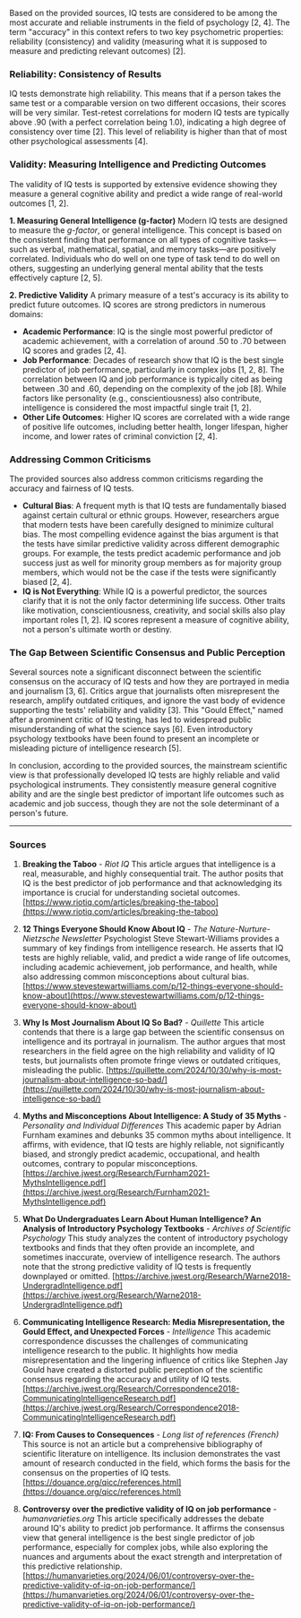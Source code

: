 Based on the provided sources, IQ tests are considered to be among the most accurate and reliable instruments in the field of psychology [2, 4]. The term "accuracy" in this context refers to two key psychometric properties: reliability (consistency) and validity (measuring what it is supposed to measure and predicting relevant outcomes) [2].

### Reliability: Consistency of Results
IQ tests demonstrate high reliability. This means that if a person takes the same test or a comparable version on two different occasions, their scores will be very similar. Test-retest correlations for modern IQ tests are typically above .90 (with a perfect correlation being 1.0), indicating a high degree of consistency over time [2]. This level of reliability is higher than that of most other psychological assessments [4].

### Validity: Measuring Intelligence and Predicting Outcomes
The validity of IQ tests is supported by extensive evidence showing they measure a general cognitive ability and predict a wide range of real-world outcomes [1, 2].

**1. Measuring General Intelligence (g-factor)**
Modern IQ tests are designed to measure the *g-factor*, or general intelligence. This concept is based on the consistent finding that performance on all types of cognitive tasks—such as verbal, mathematical, spatial, and memory tasks—are positively correlated. Individuals who do well on one type of task tend to do well on others, suggesting an underlying general mental ability that the tests effectively capture [2, 5].

**2. Predictive Validity**
A primary measure of a test's accuracy is its ability to predict future outcomes. IQ scores are strong predictors in numerous domains:
*   **Academic Performance**: IQ is the single most powerful predictor of academic achievement, with a correlation of around .50 to .70 between IQ scores and grades [2, 4].
*   **Job Performance**: Decades of research show that IQ is the best single predictor of job performance, particularly in complex jobs [1, 2, 8]. The correlation between IQ and job performance is typically cited as being between .30 and .60, depending on the complexity of the job [8]. While factors like personality (e.g., conscientiousness) also contribute, intelligence is considered the most impactful single trait [1, 2].
*   **Other Life Outcomes**: Higher IQ scores are correlated with a wide range of positive life outcomes, including better health, longer lifespan, higher income, and lower rates of criminal conviction [2, 4].

### Addressing Common Criticisms
The provided sources also address common criticisms regarding the accuracy and fairness of IQ tests.

*   **Cultural Bias**: A frequent myth is that IQ tests are fundamentally biased against certain cultural or ethnic groups. However, researchers argue that modern tests have been carefully designed to minimize cultural bias. The most compelling evidence against the bias argument is that the tests have similar predictive validity across different demographic groups. For example, the tests predict academic performance and job success just as well for minority group members as for majority group members, which would not be the case if the tests were significantly biased [2, 4].
*   **IQ is Not Everything**: While IQ is a powerful predictor, the sources clarify that it is not the only factor determining life success. Other traits like motivation, conscientiousness, creativity, and social skills also play important roles [1, 2]. IQ scores represent a measure of cognitive ability, not a person's ultimate worth or destiny.

### The Gap Between Scientific Consensus and Public Perception
Several sources note a significant disconnect between the scientific consensus on the accuracy of IQ tests and how they are portrayed in media and journalism [3, 6]. Critics argue that journalists often misrepresent the research, amplify outdated critiques, and ignore the vast body of evidence supporting the tests' reliability and validity [3]. This "Gould Effect," named after a prominent critic of IQ testing, has led to widespread public misunderstanding of what the science says [6]. Even introductory psychology textbooks have been found to present an incomplete or misleading picture of intelligence research [5].

In conclusion, according to the provided sources, the mainstream scientific view is that professionally developed IQ tests are highly reliable and valid psychological instruments. They consistently measure general cognitive ability and are the single best predictor of important life outcomes such as academic and job success, though they are not the sole determinant of a person's future.

***

### Sources

1.  **Breaking the Taboo** - *Riot IQ*
    This article argues that intelligence is a real, measurable, and highly consequential trait. The author posits that IQ is the best predictor of job performance and that acknowledging its importance is crucial for understanding societal outcomes.
    [https://www.riotiq.com/articles/breaking-the-taboo](https://www.riotiq.com/articles/breaking-the-taboo)

2.  **12 Things Everyone Should Know About IQ** - *The Nature-Nurture-Nietzsche Newsletter*
    Psychologist Steve Stewart-Williams provides a summary of key findings from intelligence research. He asserts that IQ tests are highly reliable, valid, and predict a wide range of life outcomes, including academic achievement, job performance, and health, while also addressing common misconceptions about cultural bias.
    [https://www.stevestewartwilliams.com/p/12-things-everyone-should-know-about](https://www.stevestewartwilliams.com/p/12-things-everyone-should-know-about)

3.  **Why Is Most Journalism About IQ So Bad?** - *Quillette*
    This article contends that there is a large gap between the scientific consensus on intelligence and its portrayal in journalism. The author argues that most researchers in the field agree on the high reliability and validity of IQ tests, but journalists often promote fringe views or outdated critiques, misleading the public.
    [https://quillette.com/2024/10/30/why-is-most-journalism-about-intelligence-so-bad/](https://quillette.com/2024/10/30/why-is-most-journalism-about-intelligence-so-bad/)

4.  **Myths and Misconceptions About Intelligence: A Study of 35 Myths** - *Personality and Individual Differences*
    This academic paper by Adrian Furnham examines and debunks 35 common myths about intelligence. It affirms, with evidence, that IQ tests are highly reliable, not significantly biased, and strongly predict academic, occupational, and health outcomes, contrary to popular misconceptions.
    [https://archive.jwest.org/Research/Furnham2021-MythsIntelligence.pdf](https://archive.jwest.org/Research/Furnham2021-MythsIntelligence.pdf)

5.  **What Do Undergraduates Learn About Human Intelligence? An Analysis of Introductory Psychology Textbooks** - *Archives of Scientific Psychology*
    This study analyzes the content of introductory psychology textbooks and finds that they often provide an incomplete, and sometimes inaccurate, overview of intelligence research. The authors note that the strong predictive validity of IQ tests is frequently downplayed or omitted.
    [https://archive.jwest.org/Research/Warne2018-UndergradIntelligence.pdf](https://archive.jwest.org/Research/Warne2018-UndergradIntelligence.pdf)

6.  **Communicating Intelligence Research: Media Misrepresentation, the Gould Effect, and Unexpected Forces** - *Intelligence*
    This academic correspondence discusses the challenges of communicating intelligence research to the public. It highlights how media misrepresentation and the lingering influence of critics like Stephen Jay Gould have created a distorted public perception of the scientific consensus regarding the accuracy and utility of IQ tests.
    [https://archive.jwest.org/Research/Correspondence2018-CommunicatingIntelligenceResearch.pdf](https://archive.jwest.org/Research/Correspondence2018-CommunicatingIntelligenceResearch.pdf)

7.  **IQ: From Causes to Consequences** - *Long list of references (French)*
    This source is not an article but a comprehensive bibliography of scientific literature on intelligence. Its inclusion demonstrates the vast amount of research conducted in the field, which forms the basis for the consensus on the properties of IQ tests.
    [https://douance.org/qicc/references.html](https://douance.org/qicc/references.html)

8.  **Controversy over the predictive validity of IQ on job performance** - *humanvarieties.org*
    This article specifically addresses the debate around IQ's ability to predict job performance. It affirms the consensus view that general intelligence is the best single predictor of job performance, especially for complex jobs, while also exploring the nuances and arguments about the exact strength and interpretation of this predictive relationship.
    [https://humanvarieties.org/2024/06/01/controversy-over-the-predictive-validity-of-iq-on-job-performance/](https://humanvarieties.org/2024/06/01/controversy-over-the-predictive-validity-of-iq-on-job-performance/)
